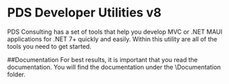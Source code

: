 # PDS Developer Utilities v8
PDS Consulting has a set of tools that help you develop MVC or .NET MAUI applications for .NET 7+ quickly and easily. Within this utility are all of the tools you need to get started.

##Documentation
For best results, it is important that you read the documentation.
You will find the documentation under the \Documentation folder.

